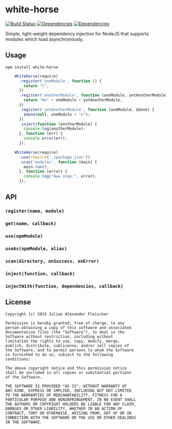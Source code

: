 # white-horse

[![Build Status](https://travis-ci.org/scravy/white-horse.svg?branch=master)](https://travis-ci.org/scravy/white-horse)
[![Dependencies](https://david-dm.org/scravy/white-horse.svg)](https://david-dm.org/scravy/white-horse#info=dependencies&view=table)
[![Dependencies](https://david-dm.org/scravy/white-horse/dev-status.svg)](https://david-dm.org/scravy/white-horse#info=devDependencies&view=table)


Simple, light-weight dependency injection for NodeJS that supports modules which load asynchronously.

Usage
-----

    npm install white-horse
   
```JavaScript
    WhiteHorse(require)
      .register('oneModule', function () {
        return "l";
      })
      .register('anotherModule', function (oneModule, yetAnotherModule) {
        return "He" + oneModule + yetAnotherModule;
      })
      .register('yetAnotherModule', function (oneModule, $done) {
        $done(null, oneModule + "o");
      })
      .inject(function (anotherModule) {
        console.log(anotherModule);
      }, function (err) {
        console.error(err);
      });
```
    
```JavaScript
    WhiteHorse(require)
      .use(require('./package.json'))
      .scan('modules', function (main) {
        main.run();
      }, function (error) {
        console.log("Aww snap:", error);
      });
```

API
---

### `register(name, module)`

### `get(name, callback)`

### `use(npmModule)`

### `useAs(npmModule, alias)`

### `scan(directory, onSuccess, onError)`

### `inject(function, callback)`

### `injectWith(function, dependencies, callback)`

License
-------

    Copyright (c) 2015 Julian Alexander Fleischer

    Permission is hereby granted, free of charge, to any
    person obtaining a copy of this software and associated
    documentation files (the "Software"), to deal in the
    Software without restriction, including without
    limitation the rights to use, copy, modify, merge,
    publish, distribute, sublicense, and/or sell copies of
    the Software, and to permit persons to whom the Software
    is furnished to do so, subject to the following
    conditions:

    The above copyright notice and this permission notice
    shall be included in all copies or substantial portions
    of the Software.

    THE SOFTWARE IS PROVIDED "AS IS", WITHOUT WARRANTY OF
    ANY KIND, EXPRESS OR IMPLIED, INCLUDING BUT NOT LIMITED
    TO THE WARRANTIES OF MERCHANTABILITY, FITNESS FOR A
    PARTICULAR PURPOSE AND NONINFRINGEMENT. IN NO EVENT SHALL
    THE AUTHORS OR COPYRIGHT HOLDERS BE LIABLE FOR ANY CLAIM,
    DAMAGES OR OTHER LIABILITY, WHETHER IN AN ACTION OF
    CONTRACT, TORT OR OTHERWISE, ARISING FROM, OUT OF OR IN
    CONNECTION WITH THE SOFTWARE OR THE USE OR OTHER DEALINGS
    IN THE SOFTWARE.

